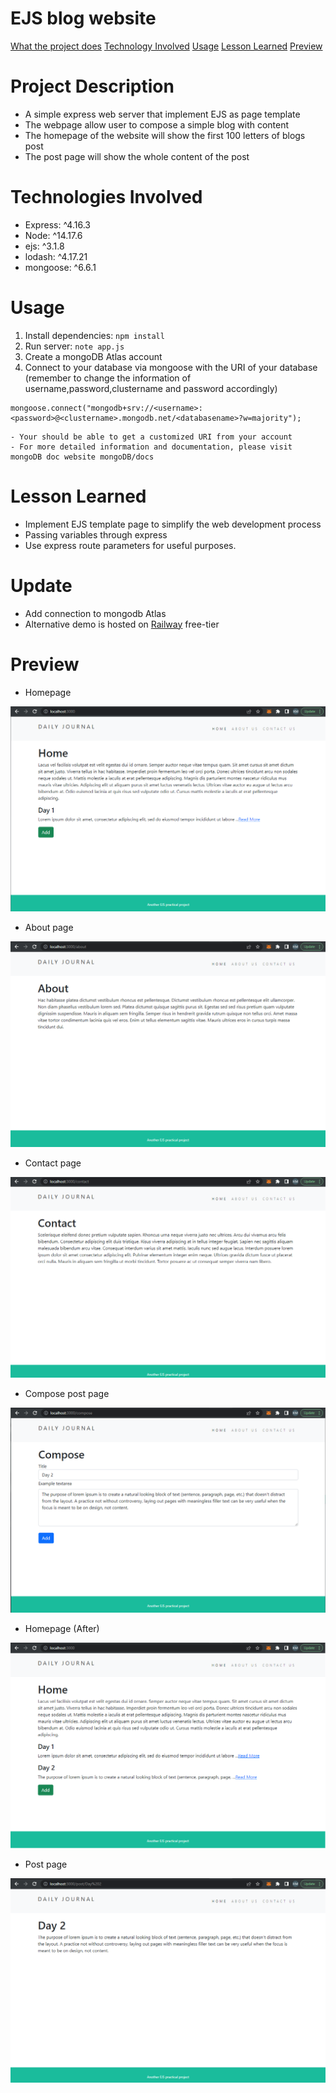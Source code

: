 # EJS blog website
[What the project does](#project-description)
[Technology Involved](#technologies-involved)
[Usage](#usage)
[Lesson Learned](#lesson-learned)
[Preview](#preview)

# Project Description
- A simple express web server that implement EJS as page template
- The webpage allow user to compose a simple blog with content
- The homepage of the website will show the first 100 letters of blogs post
- The post page will show the whole content of the post

# Technologies Involved
- Express: ^4.16.3
- Node: ^14.17.6
- ejs: ^3.1.8
- lodash: ^4.17.21
- mongoose: ^6.6.1

# Usage
1. Install dependencies: `npm install`
2. Run server: `note app.js`
3. Create a mongoDB Atlas account
4. Connect to your database via mongoose with the URI of your database (remember to change the information of username,password,clustername and password accordingly)
```
mongoose.connect("mongodb+srv://<username>:<password>@<clustername>.mongodb.net/<databasename>?w=majority");
```
    - Your should be able to get a customized URI from your account
    - For more detailed information and documentation, please visit mongoDB doc website mongoDB/docs

# Lesson Learned
- Implement EJS template page to simplify the web development process
- Passing variables through express
- Use express route parameters for useful purposes.

# Update
- Add connection to mongodb Atlas
- Alternative demo is hosted on [Railway](https://ejsblog-production.up.railway.app/) free-tier

# Preview
- Homepage

![homepage](homeb4.png)

- About page

![about](about.png)

- Contact page

![Contact](contact.png)

- Compose post page

![Compose](compose.png)

- Homepage (After)

![homepageAfter](homeAfter.png)

- Post page

![Post](dynamicPage.png)
